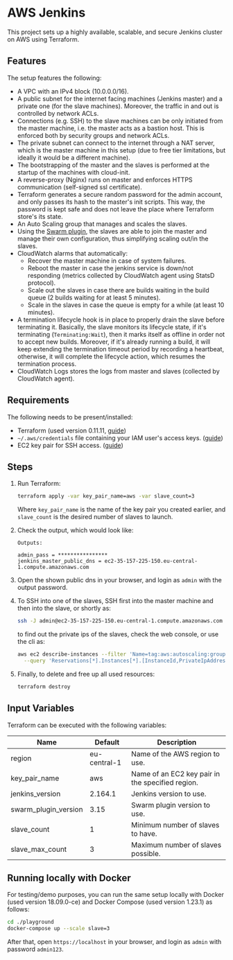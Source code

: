 
# AWS Jenkins

This project sets up a highly available, scalable, and secure Jenkins cluster on AWS using Terraform. 

## Features
The setup features the following:
* A VPC with an IPv4 block (10.0.0.0/16).
* A public subnet for the internet facing machines (Jenkins master) and a private one (for the slave machines). 
Moreover, the traffic in and out is controlled by network ACLs.
* Connections (e.g. SSH) to the slave machines can be only initiated from the master machine, i.e. the master acts as a bastion host. 
This is enforced both by security groups and network ACLs.
* The private subnet can connect to the internet through a NAT server, which is the master machine in this setup 
(due to free tier limitations, but ideally it would be a different machine).
* The bootstrapping of the master and the slaves is performed at the startup of the machines with cloud-init.
* A reverse-proxy (Nginx) runs on master and enforces HTTPS communication (self-signed ssl certificate). 
* Terraform generates a secure random password for the admin account, and only passes its hash to the master's init scripts. 
This way, the password is kept safe and does not leave the place where Terraform store's its state.
* An Auto Scaling group that manages and scales the slaves.
* Using the [Swarm plugin](https://wiki.jenkins.io/display/JENKINS/Swarm+Plugin), the slaves are able to join the master and manage their own configuration, 
thus simplifying scaling out/in the slaves.
* CloudWatch alarms that automatically:
  * Recover the master machine in case of system failures.
  * Reboot the master in case the jenkins service is down/not responding (metrics collected by CloudWatch agent using StatsD protocol).
  * Scale out the slaves in case there are builds waiting in the build queue (2 builds waiting for at least 5 minutes).
  * Scale in the slaves in case the queue is empty for a while (at least 10 minutes).
* A termination lifecycle hook is in place to properly drain the slave before terminating it. Basically, the slave monitors its lifecycle state, 
if it's terminating (`Terminating:Wait`), then it marks itself as offline in order not to accept new builds. Moreover, if it's already running a build, 
it will keep extending the termination timeout period by recording a heartbeat, otherwise, it will complete the lifecycle action, which resumes the termination process. 
* CloudWatch Logs stores the logs from master and slaves (collected by CloudWatch agent).
  
## Requirements
The following needs to be present/installed:
* Terraform (used version 0.11.11, [guide](https://www.terraform.io/downloads.html))
* `~/.aws/credentials` file containing your IAM user's access keys. ([guide](https://docs.aws.amazon.com/cli/latest/userguide/cli-configure-files.html))
* EC2 key pair for SSH access. ([guide](https://docs.aws.amazon.com/AWSEC2/latest/UserGuide/ec2-key-pairs.html))

## Steps
1. Run Terraform:
   ```bash
   terraform apply -var key_pair_name=aws -var slave_count=3
   ```
   Where `key_pair_name` is the name of the key pair you created earlier, and `slave_count` is the desired number of slaves to launch.
   
2. Check the output, which would look like:
   ```
   Outputs:
   
   admin_pass = ****************
   jenkins_master_public_dns = ec2-35-157-225-150.eu-central-1.compute.amazonaws.com
   ```
3. Open the shown public dns in your browser, and login as `admin` with the output password.

4. To SSH into one of the slaves, SSH first into the master machine and then into the slave, or shortly as:
   ```bash
   ssh -J admin@ec2-35-157-225-150.eu-central-1.compute.amazonaws.com admin@10.0.1.189
   ```
   to find out the private ips of the slaves, check the web console, or use the cli as:
   ```bash
   aws ec2 describe-instances --filter 'Name=tag:aws:autoscaling:groupName,Values=jenkins_slaves' \
     --query 'Reservations[*].Instances[*].[InstanceId,PrivateIpAddress,State.Name]' --output text
   ```
5. Finally, to delete and free up all used resources:
   ```bash
   terraform destroy
   ```

## Input Variables
Terraform can be executed with the following variables:

| Name                 | Default      | Description
| -------------------- | ------------ | -----------
| region               | eu-central-1 | Name of the AWS region to use.
| key_pair_name        | aws          | Name of an EC2 key pair in the specified region.
| jenkins_version      | 2.164.1      | Jenkins version to use.
| swarm_plugin_version | 3.15         | Swarm plugin version to use.
| slave_count          | 1            | Minimum number of slaves to have.
| slave_max_count      | 3            | Maximum number of slaves possible.

## Running locally with Docker
For testing/demo purposes, you can run the same setup locally with Docker (used version 18.09.0-ce) and Docker Compose (used version 1.23.1) as follows:
```bash
cd ./playground
docker-compose up --scale slave=3
```
After that, open `https://localhost` in your browser, and login as `admin` with password `admin123`.